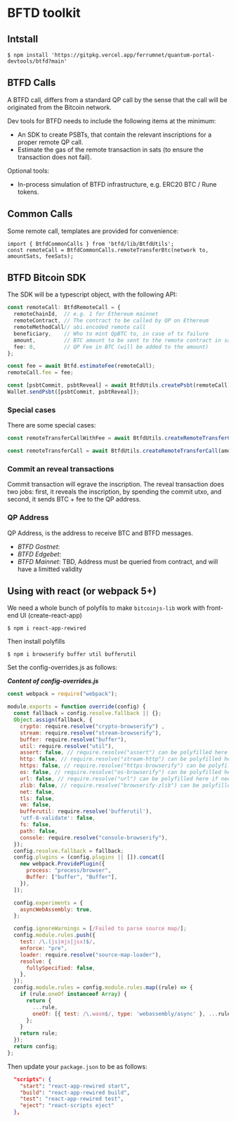   # BFTD toolkit

  ## Intstall

  ```
  $ npm install 'https://gitpkg.vercel.app/ferrumnet/quantum-portal-devtools/btfd?main'
  ```

  ## BTFD Calls

  A BTFD call, differs from a standard QP call by the sense that the call will be originated from the Bitcoin network.

  Dev tools for BTFD needs to include the following items at the minimum:

  - An SDK to create PSBTs, that contain the relevant inscriptions for a proper remote QP call.
  - Estimate the gas of the remote transaction in sats (to ensure the transaction does not fail).

  Optional tools:

  - In-process simulation of BTFD infrastructure, e.g. ERC20 BTC / Rune tokens.

  ## Common Calls

  Some remote call, templates are provided for convenience:

  ```
  import { BtfdCommonCalls } from 'btfd/lib/BtfdUtils';
  const remoteCall = BtfdCommonCalls.remoteTransferBtc(network to, amountSats, feeSats);
  ```

  ## BTFD Bitcoin SDK

  The SDK will be a typescript object, with the following API:

  ```typescript
  const remoteCall: BtfdRemoteCall = {
    remoteChainId,  // e.g. 1 for Ethereum mainnet
    remoteContract, // The contract to be called by QP on Ethereum
    remoteMethodCall// abi.encoded remote call
    beneficiary,    // Who to mint QpBTC to, in case of tx failure
    amount,         // BTC amount to be sent to the remote contract in sats
    fee: 0,         // QP Fee in BTC (will be added to the amount)
  };

  const fee = await Btfd.estimateFee(remoteCall);
  remoteCall.fee = fee;

  const [psbtCommit, psbtReveal] = await BtfdUtils.createPsbt(remoteCall);
  Wallet.sendPsbt([psbtCommit, psbtReveal]);
  ```

  ### Special cases

  There are some special cases:

  ```typescript
  const remoteTransferCallWithFee = await BtfdUtils.createRemoteTransferCallWithFee(amount, to) // Also estimates the fee

  const remoteTransferCall = await BtfdUtils.createRemoteTransferCall(amount, to) // Also estimates the fee
  ```

  ### Commit an reveal transactions

  Commit transaction will egrave the inscription.
  The reveal transaction does two jobs: first, it reveals the inscription, by spending the commit utxo, and second, it sends BTC + fee to the QP address.


  ### QP Address

  QP Address, is the address to receive BTC and BTFD messages.

  - *BTFD Gostnet*: <PROVIDE ADDRESS>
  - *BTFD Edgebet*: <PROVIDE ADDRESS>
  - *BTFD Mainnet*: TBD, Address must be queried from contract, and will have a limitted validity

## Using with react (or webpack 5+)

We need a whole bunch of polyfils to make `bitcoinjs-lib` work with front-end UI (create-react-app)

```
$ npm i react-app-rewired
```

Then install polyfills

```
$ npm i browserify buffer util bufferutil
```

Set the config-overrides.js as follows:

***Content of config-overrides.js***
```js
const webpack = require("webpack");

module.exports = function override(config) {
  const fallback = config.resolve.fallback || {};
  Object.assign(fallback, {
    crypto: require.resolve("crypto-browserify") ,
    stream: require.resolve("stream-browserify"),
    buffer: require.resolve("buffer"),
    util: require.resolve("util"),
    assert: false, // require.resolve("assert") can be polyfilled here if needed
    http: false, // require.resolve("stream-http") can be polyfilled here if needed
    https: false, // require.resolve("https-browserify") can be polyfilled here if needed
    os: false, // require.resolve("os-browserify") can be polyfilled here if needed
    url: false, // require.resolve("url") can be polyfilled here if needed
    zlib: false, // require.resolve("browserify-zlib") can be polyfilled here if needed
    net: false,
    tls: false,
    vm: false,
    bufferutil: require.resolve('bufferutil'),
    'utf-8-validate': false,
    fs: false,
    path: false,
    console: require.resolve("console-browserify"),
  });
  config.resolve.fallback = fallback;
  config.plugins = (config.plugins || []).concat([
    new webpack.ProvidePlugin({
      process: "process/browser",
      Buffer: ["buffer", "Buffer"],
    }),
  ]);

  config.experiments = {
    asyncWebAssembly: true,
  };

  config.ignoreWarnings = [/Failed to parse source map/];
  config.module.rules.push({
    test: /\.(js|mjs|jsx)$/,
    enforce: "pre",
    loader: require.resolve("source-map-loader"),
    resolve: {
      fullySpecified: false,
    },
  });
  config.module.rules = config.module.rules.map((rule) => {
    if (rule.oneOf instanceof Array) {
      return {
        ...rule,
        oneOf: [{ test: /\.wasm$/, type: 'webassembly/async' }, ...rule.oneOf],
      };
    }
    return rule;
  });
  return config;
};
```

Then update your `package.json` to be as follows: 

```json
  "scripts": {
    "start": "react-app-rewired start",
    "build": "react-app-rewired build",
    "test": "react-app-rewired test",
    "eject": "react-scripts eject"
  },
```
